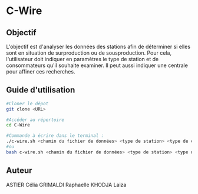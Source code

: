 # C-Wire

## Objectif

L'objectif est d'analyser les données des stations afin de déterminer si elles sont en situation de surproduction ou de sousproduction. Pour cela, l'utilisateur doit indiquer en paramètres le type de station et de consommateurs qu'il souhaite examiner. Il peut aussi indiquer une centrale pour affiner ces recherches.

## Guide d'utilisation

```bash
#Cloner le dépot
git clone <URL>

#Accéder au répertoire
cd C-Wire

#Commande à écrire dans le terminal :
./c-wire.sh <chamin du fichier de données> <type de station> <type de consommateur> <numéro de centrale si besoin>
#ou
bash c-wire.sh <chamin du fichier de données> <type de station> <type de consommateur> <numéro de centrale si besoin>

```

## Auteur

ASTIER Célia
GRIMALDI Raphaelle
KHODJA Laiza
